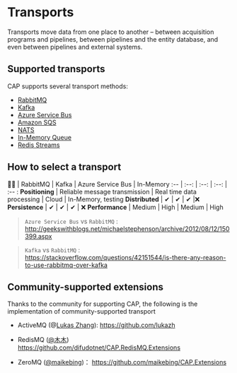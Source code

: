# Transports

Transports move data from one place to another – between acquisition programs and pipelines, between pipelines and the entity database, and even between pipelines and external systems.

## Supported transports

CAP supports several transport methods:

* [RabbitMQ](rabbitmq.md)
* [Kafka](kafka.md)
* [Azure Service Bus](azure-service-bus.md)
* [Amazon SQS](aws-sqs.md)
* [NATS](nats.md)
* [In-Memory Queue](in-memory-queue.md)
* [Redis Streams](redis-streams.md)

## How to select a transport

 🏳‍🌈  | RabbitMQ | Kafka | Azure Service Bus | In-Memory
:--   |   :--:    | :--: | :--:               | :--  :
**Positioning** | Reliable message transmission | Real time data processing | Cloud | In-Memory, testing
**Distributed**   | ✔   | ✔    | ✔ |❌
**Persistence** | ✔ | ✔ | ✔ | ❌
**Performance**  |  Medium  |  High | Medium | High


> `Azure Service Bus` vs `RabbitMQ` :  
> http://geekswithblogs.net/michaelstephenson/archive/2012/08/12/150399.aspx

>`Kafka` vs `RabbitMQ` :   
> https://stackoverflow.com/questions/42151544/is-there-any-reason-to-use-rabbitmq-over-kafka

## Community-supported extensions

Thanks to the community for supporting CAP, the following is the implementation of community-supported transport

* ActiveMQ (@[Lukas Zhang](https://github.com/lukazh/Lukaz.CAP.ActiveMQ)): https://github.com/lukazh

* RedisMQ  ([@木木](https://github.com/difudotnet)) https://github.com/difudotnet/CAP.RedisMQ.Extensions

* ZeroMQ ([@maikebing](https://github.com/maikebing))： https://github.com/maikebing/CAP.Extensions



